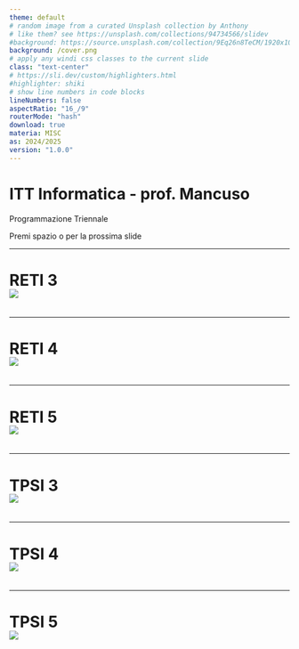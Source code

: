 ```yaml
---
theme: default
# random image from a curated Unsplash collection by Anthony
# like them? see https://unsplash.com/collections/94734566/slidev
#background: https://source.unsplash.com/collection/9Eq26n8TeCM/1920x1080
background: /cover.png
# apply any windi css classes to the current slide
class: "text-center"
# https://sli.dev/custom/highlighters.html
#highlighter: shiki
# show line numbers in code blocks
lineNumbers: false
aspectRatio: "16_/9"
routerMode: "hash"
download: true
materia: MISC
as: 2024/2025
version: "1.0.0"
---
```


# ITT Informatica - prof. Mancuso

Programmazione Triennale

<div class="pt-12">
  <span class="px-2 py-1">
    Premi spazio o <carbon:arrow-right class="inline"/> per la prossima slide
  </span>
</div>


---

# RETI 3

<img src="/media/reti3.png" style="position:relative; top: -20px;">


---

# RETI 4

<img src="/media/reti4.png" style="position:relative; top: -20px;">


---

# RETI 5

<img src="/media/reti5.png" style="position:relative; top: -20px;">


---

# TPSI 3

<img src="/media/tpsi3.png" style="position:relative; top: -20px;">

---

# TPSI 4

<img src="/media/tpsi4.png" style="position:relative; top: -20px;">

---

# TPSI 5

<img src="/media/tpsi5.png" style="position:relative; top: -20px;">

